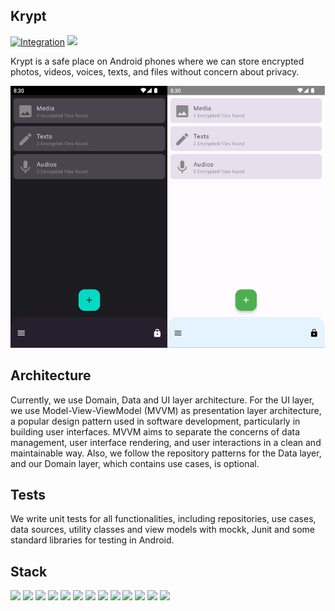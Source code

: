 ## Krypt

[![Integration](https://github.com/mehdiyari/krypt/actions/workflows/Integration.yml/badge.svg)](https://github.com/mehdiyari/krypt/actions/workflows/Integration.yml) ![](https://img.shields.io/badge/License-Apache%20-green?style=plastic) <br>

Krypt is a safe place on Android phones where we can store encrypted photos, videos, voices, texts,
and
files without concern about privacy.

![](assets/krypt.jpg)

## Architecture

Currently, we use Domain, Data and UI layer architecture. For the UI layer, we use
Model-View-ViewModel (MVVM) as presentation layer architecture, a popular design pattern used in
software development, particularly in building user interfaces. MVVM aims to separate the concerns
of data management, user interface rendering, and user interactions in a clean and maintainable way.
Also, we follow the repository patterns for the Data layer, and our Domain layer, which contains use
cases, is optional.

## Tests

We write unit tests for all functionalities, including repositories, use cases, data sources,
utility classes and view models with mockk, Junit and some standard libraries for testing in
Android.

## Stack

![](https://img.shields.io/badge/Kotlin-%20-blue) ![](https://img.shields.io/badge/Hilt-%20-green) ![](https://img.shields.io/badge/Compose-%20-blue) ![](https://img.shields.io/badge/Gradle-%20-yellowgreen) ![](https://img.shields.io/badge/MVVM-%20-blue) ![](https://img.shields.io/badge/NavComponent-%20-brightgreen) ![](https://img.shields.io/badge/ExoPlayer-%20-lightgrey) ![](https://img.shields.io/badge/Mockk-%20-lightblue) ![](https://img.shields.io/badge/Coroutines-%20-yellowgreen) ![](https://img.shields.io/badge/Moshi-%20-orange) ![](https://img.shields.io/badge/Room-%20-purple) ![](https://img.shields.io/badge/Espresso-%20-yellow) ![](https://img.shields.io/badge/Junit-%20-green)
